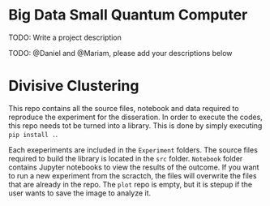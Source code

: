 # Big Data Small Quantum Computer

TODO: Write a project description

TODO: @Daniel and @Mariam, please add your descriptions below

# Divisive Clustering

This repo contains all the source files, notebook and data required to reproduce the experiment for the disseration. In order to execute the codes, this repo needs tot be turned into a library. This is done by simply executing `pip install .`.

Each exeperiments are included in the `Experiment` folders. The source files required to build the library is located in the `src` folder. `Notebook` folder contains Jupyter notebooks to view the results of the outcome. If you want to run a new experiment from the scractch, the files will overwrite the files that are already in the repo. The `plot` repo is empty, but it is stepup if the user wants to save the image to analyze it.
